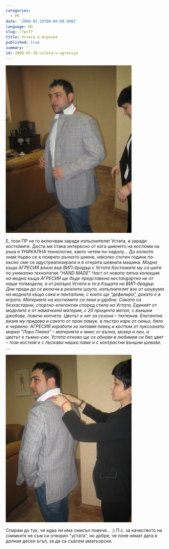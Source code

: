```yaml
---
categories:
  - PR
date: '2009-03-19T00:00:00.000Z'
language: BG
slug: /?p=77
title: Устата в Агресия
published: true
summary: ''
id: 2009-03-19-ustata-v-agresiya
---
```


![agresia-ustata_010](https://raw.githubusercontent.com/kirilchristov/blog_images/main/2009/03/agresia-ustata_010.jpg)

 Е, този ПР не го включвам заради изпълнителят Устата, а заради костюмите.  Доста ми стана интересно от кога шиенето на костюми на ръка е УНИКАЛНА технология, както четем по-надолу... До колкото знам първо се е появило ръчното шиене, няколко стотин години по-късно сме се идустриализирали и е открита шевната машина. _Модна къща АГРЕСИЯ влиза във ВИП-брадър с Устата_ _Костюмите му са шити по уникална технология “HAND MADE”_ _Част от новата лятна колекция на модна къща АГРЕСИЯ ще бъде представена нестандартно не от наши топмодели, а от рапъра Устата и то в Къщата на ВИП-брадър. Дни преди да се включи в реалити шоуто, изпълнителят взе от шоурума на модната къща сака и панталони, с които ще “дефилира”, докато е в играта. Материите на костюмите са леки и удобни. Саката са безхастарни, спортно-елегантни според стила на Устата. Единият от моделите е от намачкана материя, с 20 процента метал, с външни джобове, повече копчета. Цветът е хит за сезона – тютюнев. Елегантна визия му придава и сакото от пран памук, в пъстро каре от синьо, бяло и червено. АГРЕСИЯ изработи за хитовия певец и костюм от луксозната марка "Лоро Пиана" – материята е микс от вълна, мохер и лен, а цветът е тъмно-син. Устата отново ще се обнови в любимия си бял цвят – този костюм е с лъскава нишка ламе и с контрастни външни шевове. ...._ 

![agresia-ustata_007](https://raw.githubusercontent.com/kirilchristov/blog_images/main/2009/03/agresia-ustata_007.jpg)

 Спирам до тук, че едва ли има смисъл повече... :) П.с. за качеството на снимките не съм си отворил "устата", но добре, че поне нямат дата в долния десен ъгъл, за да са съвсем аматьорски.
